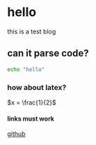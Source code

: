# hello
this is a test blog
## can it parse code?
```bash
echo "hello"
```
### how about latex?
$x = \frac{1}{2}$
#### links must work
[github](https://github.com/josh-leblanc)